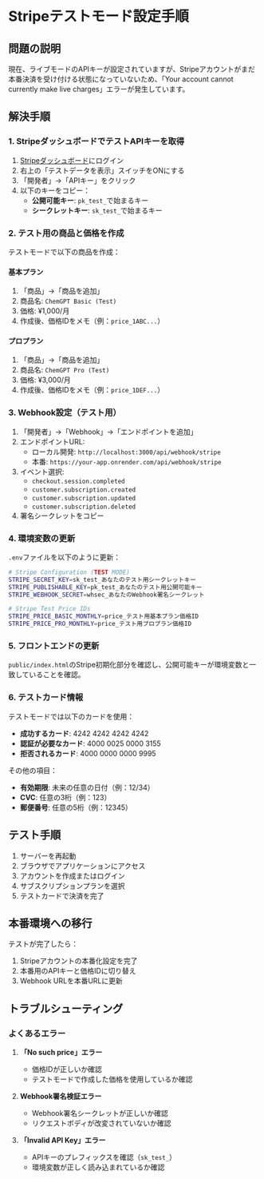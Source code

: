 # Stripeテストモード設定手順

## 問題の説明
現在、ライブモードのAPIキーが設定されていますが、Stripeアカウントがまだ本番決済を受け付ける状態になっていないため、「Your account cannot currently make live charges」エラーが発生しています。

## 解決手順

### 1. StripeダッシュボードでテストAPIキーを取得

1. [Stripeダッシュボード](https://dashboard.stripe.com)にログイン
2. 右上の「テストデータを表示」スイッチをONにする
3. 「開発者」→「APIキー」をクリック
4. 以下のキーをコピー：
   - **公開可能キー**: `pk_test_`で始まるキー
   - **シークレットキー**: `sk_test_`で始まるキー

### 2. テスト用の商品と価格を作成

テストモードで以下の商品を作成：

#### 基本プラン
1. 「商品」→「商品を追加」
2. 商品名: `ChemGPT Basic (Test)`
3. 価格: ¥1,000/月
4. 作成後、価格IDをメモ（例：`price_1ABC...`）

#### プロプラン
1. 「商品」→「商品を追加」
2. 商品名: `ChemGPT Pro (Test)`
3. 価格: ¥3,000/月
4. 作成後、価格IDをメモ（例：`price_1DEF...`）

### 3. Webhook設定（テスト用）

1. 「開発者」→「Webhook」→「エンドポイントを追加」
2. エンドポイントURL:
   - ローカル開発: `http://localhost:3000/api/webhook/stripe`
   - 本番: `https://your-app.onrender.com/api/webhook/stripe`
3. イベント選択:
   - `checkout.session.completed`
   - `customer.subscription.created`
   - `customer.subscription.updated`
   - `customer.subscription.deleted`
4. 署名シークレットをコピー

### 4. 環境変数の更新

`.env`ファイルを以下のように更新：

```bash
# Stripe Configuration (TEST MODE)
STRIPE_SECRET_KEY=sk_test_あなたのテスト用シークレットキー
STRIPE_PUBLISHABLE_KEY=pk_test_あなたのテスト用公開可能キー
STRIPE_WEBHOOK_SECRET=whsec_あなたのWebhook署名シークレット

# Stripe Test Price IDs
STRIPE_PRICE_BASIC_MONTHLY=price_テスト用基本プラン価格ID
STRIPE_PRICE_PRO_MONTHLY=price_テスト用プロプラン価格ID
```

### 5. フロントエンドの更新

`public/index.html`のStripe初期化部分を確認し、公開可能キーが環境変数と一致していることを確認。

### 6. テストカード情報

テストモードでは以下のカードを使用：
- **成功するカード**: 4242 4242 4242 4242
- **認証が必要なカード**: 4000 0025 0000 3155
- **拒否されるカード**: 4000 0000 0000 9995

その他の項目：
- **有効期限**: 未来の任意の日付（例：12/34）
- **CVC**: 任意の3桁（例：123）
- **郵便番号**: 任意の5桁（例：12345）

## テスト手順

1. サーバーを再起動
2. ブラウザでアプリケーションにアクセス
3. アカウントを作成またはログイン
4. サブスクリプションプランを選択
5. テストカードで決済を完了

## 本番環境への移行

テストが完了したら：

1. Stripeアカウントの本番化設定を完了
2. 本番用のAPIキーと価格IDに切り替え
3. Webhook URLを本番URLに更新

## トラブルシューティング

### よくあるエラー

1. **「No such price」エラー**
   - 価格IDが正しいか確認
   - テストモードで作成した価格を使用しているか確認

2. **Webhook署名検証エラー**
   - Webhook署名シークレットが正しいか確認
   - リクエストボディが改変されていないか確認

3. **「Invalid API Key」エラー**
   - APIキーのプレフィックスを確認（`sk_test_`）
   - 環境変数が正しく読み込まれているか確認 